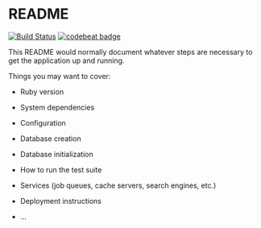 # README
[![Build Status](https://travis-ci.org/choosen/squash-deal.svg?branch=master)](https://travis-ci.org/choosen/squash-deal)
[![codebeat badge](https://codebeat.co/badges/41f59399-0845-4283-9f21-9627c122e010)](https://codebeat.co/projects/github-com-choosen-squash-deal)

This README would normally document whatever steps are necessary to get the
application up and running.

Things you may want to cover:

* Ruby version

* System dependencies

* Configuration

* Database creation

* Database initialization

* How to run the test suite

* Services (job queues, cache servers, search engines, etc.)

* Deployment instructions

* ...
